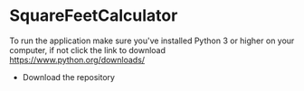 # SquareFeetCalculator
To run the application make sure you've installed Python 3 or higher on your computer, if not click the link to download https://www.python.org/downloads/

* Download the repository
